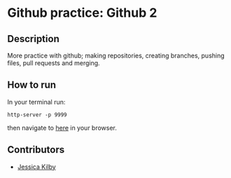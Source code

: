 # Github practice: Github 2

## Description
More practice with github; making repositories, creating branches, pushing files, pull requests and merging.

## How to run
In your terminal run:
```
http-server -p 9999
```
then navigate to [here](http://localhost:9999) in your browser.

## Contributors
- [Jessica Kilby](https://github.com/jessicakilby)